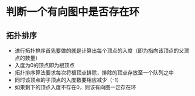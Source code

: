 # 判断一个有向图中是否存在环
## 拓扑排序
- 进行拓扑排序首先要做的就是计算出每个顶点的入度（即为指向该顶点的父顶点的数量）
- 入度为0的顶点即为根顶点
- 拓扑排序算法要求每次将根顶点排除，排除的顶点存放至一个队列之中
- 同时该顶点的子顶点的入度数要相应减少（-1）
- 如果剩下的顶点入度不存在0，则该有向图一定存在环